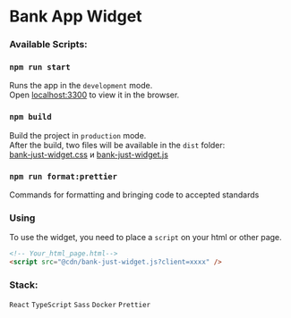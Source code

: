 # Bank App Widget

### Available Scripts:

### `npm run start`

Runs the app in the `development` mode.<br />
Open [localhost:3300](http://localhost:3300) to view it in the browser.

### `npm build`

Build the project in `production` mode. <br/>
After the build, two files will be available in the `dist` folder: <br/>
[bank-just-widget.css](dist/bank-just-widget.css) и [bank-just-widget.js](dist/bank-just-widget.js)

### `npm run format:prettier`

Commands for formatting and bringing code to accepted standards

### Using

To use the widget, you need to place a `script` on your html or other page. <br/>

```html
<!-- Your_html_page.html-->
<script src="@cdn/bank-just-widget.js?client=xxxx" />
```

### Stack:

`React` `TypeScript` `Sass` `Docker` `Prettier`
